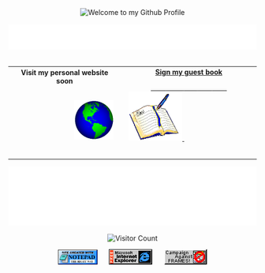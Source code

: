 <!-- "Hero" Header -->
<div align="center">
  <!-- <img src="https:/varunmehra1661/github.com/varunmehra1661/blob/master/images/welcome.png?raw=true" style="max-width: 100%;" alt="Welcome to my Github Profile" /> -->
  <img src="C:\Users\Varun Mehra\OneDrive\Desktop\UPLOAD\varunmehra1661\images\welcome.png" style="max-width: 100%;" alt="Welcome to my Github Profile" />
  <br />
  <br />
  <img height="50" alt="My Name is Varun Mehra and I like Programming" src="https://raw.githubusercontent.com/varunmehra1661/varunmehra1661/master/images/personal_note.svg" />
  <br />
  <br />

</div>

<!-- Social -->
<table width="100%">
<tr>
<td align="center">
<!-- <a href="https://www.varunmehra.me"> -->
<strong>Visit my personal website soon</strong>
<br />
<br />

<!-- Centering something has never been easy, has it? -->
<span>&nbsp;&nbsp;&nbsp;&nbsp;&nbsp;&nbsp;&nbsp;&nbsp;</span>
<span>&nbsp;&nbsp;&nbsp;&nbsp;&nbsp;&nbsp;&nbsp;&nbsp;</span>
<span>&nbsp;&nbsp;&nbsp;&nbsp;&nbsp;&nbsp;&nbsp;&nbsp;</span>
<span>&nbsp;&nbsp;&nbsp;&nbsp;</span>
<img alt="Globe" height="80" src="https://github.com/varunmehra1661/varunmehra1661/blob/master/images/globe.gif?raw=true">
</a>
<span>&nbsp;&nbsp;&nbsp;&nbsp;&nbsp;&nbsp;&nbsp;&nbsp;</span>
<span>&nbsp;&nbsp;&nbsp;&nbsp;&nbsp;&nbsp;&nbsp;&nbsp;</span>
<span>&nbsp;&nbsp;&nbsp;&nbsp;&nbsp;&nbsp;&nbsp;&nbsp;</span>
<span>&nbsp;&nbsp;&nbsp;&nbsp;&nbsp;&nbsp;&nbsp;&nbsp;</span>
</td>
<td align="center">
<a href="https://github.com/varunmehra1661/varunmehra1661/issues/new?template=Guestbook_entry.md">
<strong>Sign my guest book</strong>
<br />

<span>&nbsp;&nbsp;&nbsp;&nbsp;&nbsp;&nbsp;&nbsp;&nbsp;</span>
<span>&nbsp;&nbsp;&nbsp;&nbsp;&nbsp;&nbsp;&nbsp;&nbsp;</span>
<span>&nbsp;&nbsp;&nbsp;&nbsp;&nbsp;&nbsp;&nbsp;</span> 
<span>&nbsp;&nbsp;&nbsp;&nbsp;&nbsp;&nbsp;&nbsp;</span> 
<span>&nbsp;&nbsp;&nbsp;&nbsp;&nbsp;&nbsp;&nbsp;</span> 
<img height="100" alt="Book" src="https://raw.githubusercontent.com/varunmehra1661/varunmehra1661/master/images/book.gif"> 
</a>
<span>&nbsp;&nbsp;&nbsp;&nbsp;&nbsp;&nbsp;&nbsp;&nbsp;</span>
<span>&nbsp;&nbsp;&nbsp;&nbsp;&nbsp;&nbsp;&nbsp;&nbsp;</span>
<span>&nbsp;&nbsp;&nbsp;&nbsp;&nbsp;&nbsp;&nbsp;&nbsp;</span>
<span>&nbsp;&nbsp;&nbsp;&nbsp;&nbsp;&nbsp;&nbsp;&nbsp;</span>
<span>&nbsp;&nbsp;&nbsp;&nbsp;&nbsp;&nbsp;&nbsp;&nbsp;</span>    
</td>
</tr>
</table>

<!-- Footer -->

<div align="center">

<img height="120" alt="Thanks for visiting me" width="100%" src="https://raw.githubusercontent.com/varunmehra1661/varunmehra1661/master/images/marquee.svg" />
<br />

![Visitor Count](https://profile-counter.glitch.me/AdityaKarn/count.svg)


<img src="https://raw.githubusercontent.com/varunmehra1661/varunmehra1661/master/images/notepad.gif" alt="Site created with Notepad" height="30" />
<!-- "margin-right: whatever;" -->
<span>&nbsp;&nbsp;&nbsp;&nbsp;</span>  
<img src="https://raw.githubusercontent.com/varunmehra1661/varunmehra1661/master/images/ie_logo.gif" alt="Microsoft Internet Explorer" />
<span>&nbsp;&nbsp;&nbsp;&nbsp;</span>  
<img src="https://raw.githubusercontent.com/varunmehra1661/varunmehra1661/master/images/noframes.gif" alt="Microsoft Internet Explorer" />

</div>
